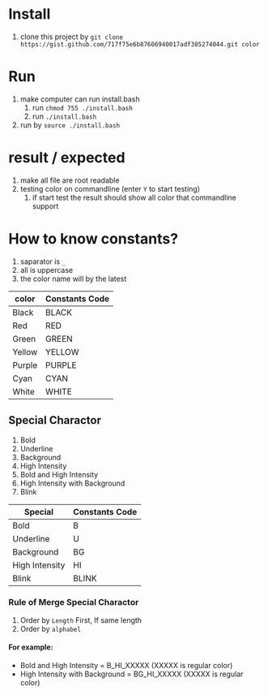 # Install
1. clone this project by `git clone https://gist.github.com/717f75e6b87606940017adf385274044.git color`

# Run
1. make computer can run install.bash
    1. run `chmod 755 ./install.bash`
    2. run `./install.bash`
2. run by `source ./install.bash`

# result / expected
1. make all file are root readable
2. testing color on commandline (enter `Y` to start testing)
    1. if start test the result should show all color that commandline support
    
# How to know constants?
1. saparator is `_`
2. all is uppercase
3. the color name will by the latest

|color |Constants Code|
|------|--------------|
|Black |BLACK         |
|Red   |RED           |
|Green |GREEN         |
|Yellow|YELLOW        |
|Purple|PURPLE        |
|Cyan  |CYAN          |
|White |WHITE         |

## Special Charactor
1. Bold
2. Underline
3. Background
4. High Intensity
5. Bold and High Intensity
6. High Intensity with Background
7. Blink

|Special       |Constants Code|
|--------------|--------------|
|Bold          |B             |
|Underline     |U             |
|Background    |BG            |
|High Intensity|HI            |
|Blink         |BLINK         |

### Rule of Merge Special Charactor
1. Order by `Length` First, If same length
2. Order by `alphabel`
#### For example:
- Bold and High Intensity = B_HI_XXXXX (XXXXX is regular color)
- High Intensity with Background = BG_HI_XXXXX (XXXXX is regular color)